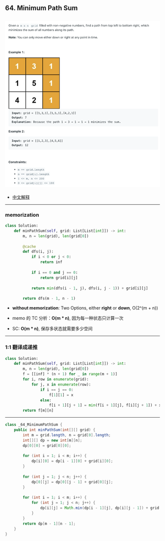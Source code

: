 ## 64. Minimum Path Sum
![](img/2023-03-30-01-17-02.png)
---

- [中文解释](https://leetcode.cn/problems/minimum-path-sum/solutions/3045828/jiao-ni-yi-bu-bu-si-kao-dpcong-ji-yi-hua-zfb2/)

---

### memorization

```py
class Solution:
    def minPathSum(self, grid: List[List[int]]) -> int:
        m, n = len(grid), len(grid[0])

        @cache
        def dfs(i, j):
            if i < 0 or j < 0:
                return inf

            if i == 0 and j == 0:
                return grid[i][j]

            return min(dfs(i - 1, j), dfs(i, j - 1)) + grid[i][j]

        return dfs(m - 1, n - 1)
```

- **without memorization**:  Two Options, either **right** or **down**, O(2^(m + n))

- memo 的 TC 分析：**O(m * n)**, 因为每一种状态只计算一次
- SC: **O(m * n)**, 保存多状态就需要多少空间


---

### 1:1 翻译成递推

```py
class Solution:
    def minPathSum(self, grid: List[List[int]]) -> int:
        m, n = len(grid), len(grid[0])
        f = [[inf] * (n + 1) for _ in range(m + 1)]
        for i, row in enumerate(grid):
            for j, x in enumerate(row):
                if i == j == 0:
                    f[1][1] = x
                else:
                    f[i + 1][j + 1] = min(f[i + 1][j], f[i][j + 1]) + x
        return f[m][n]
```



---
```java
class _64_MinimumPathSum {
    public int minPathSum(int[][] grid) {
        int m = grid.length, n = grid[0].length;
        int[][] dp = new int[m][n];
        dp[0][0] = grid[0][0];

        for (int i = 1; i < m; i++) {
            dp[i][0] = dp[i - 1][0] + grid[i][0];
        }

        for (int j = 1; j < n; j++) {
            dp[0][j] = dp[0][j - 1] + grid[0][j];
        }

        for (int i = 1; i < m; i++) {
            for (int j = 1; j < n; j++) {
                dp[i][j] = Math.min(dp[i - 1][j], dp[i][j - 1]) + grid[i][j];
            }
        }
        return dp[m - 1][n - 1];
    }
}
```